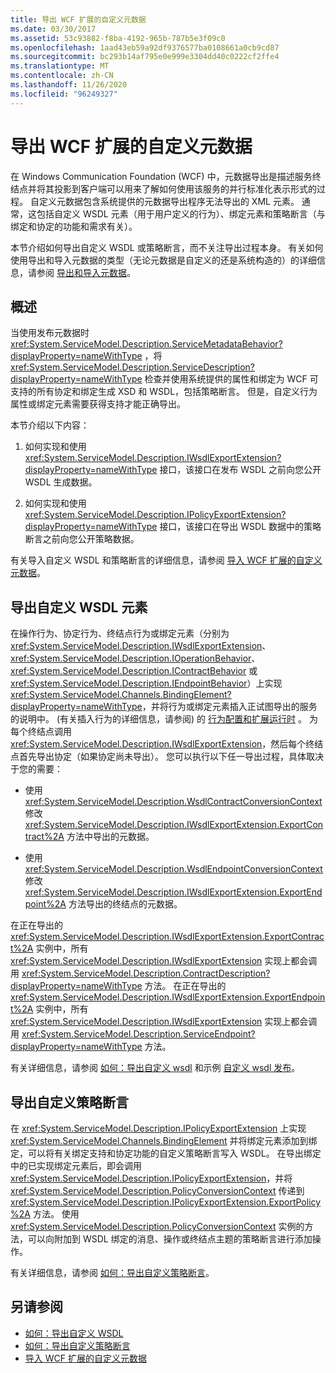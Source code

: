 ```yaml
---
title: 导出 WCF 扩展的自定义元数据
ms.date: 03/30/2017
ms.assetid: 53c93882-f8ba-4192-965b-787b5e3f09c0
ms.openlocfilehash: 1aad43eb59a92df9376577ba0108661a0cb9cd87
ms.sourcegitcommit: bc293b14af795e0e999e3304dd40c0222cf2ffe4
ms.translationtype: MT
ms.contentlocale: zh-CN
ms.lasthandoff: 11/26/2020
ms.locfileid: "96249327"
---
```

# <a name="exporting-custom-metadata-for-a-wcf-extension"></a>导出 WCF 扩展的自定义元数据

在 Windows Communication Foundation (WCF) 中，元数据导出是描述服务终结点并将其投影到客户端可以用来了解如何使用该服务的并行标准化表示形式的过程。 自定义元数据包含系统提供的元数据导出程序无法导出的 XML 元素。 通常，这包括自定义 WSDL 元素（用于用户定义的行为）、绑定元素和策略断言（与绑定和协定的功能和需求有关）。  
  
 本节介绍如何导出自定义 WSDL 或策略断言，而不关注导出过程本身。 有关如何使用导出和导入元数据的类型（无论元数据是自定义的还是系统构造的）的详细信息，请参阅 [导出和导入元数据](../feature-details/exporting-and-importing-metadata.md)。  
  
## <a name="overview"></a>概述  

 当使用发布元数据时 <xref:System.ServiceModel.Description.ServiceMetadataBehavior?displayProperty=nameWithType> ，将 <xref:System.ServiceModel.Description.ServiceDescription?displayProperty=nameWithType> 检查并使用系统提供的属性和绑定为 WCF 可支持的所有协定和绑定生成 XSD 和 WSDL，包括策略断言。 但是，自定义行为属性或绑定元素需要获得支持才能正确导出。  
  
 本节介绍以下内容：  
  
1. 如何实现和使用 <xref:System.ServiceModel.Description.IWsdlExportExtension?displayProperty=nameWithType> 接口，该接口在发布 WSDL 之前向您公开 WSDL 生成数据。  
  
2. 如何实现和使用 <xref:System.ServiceModel.Description.IPolicyExportExtension?displayProperty=nameWithType> 接口，该接口在导出 WSDL 数据中的策略断言之前向您公开策略数据。  
  
 有关导入自定义 WSDL 和策略断言的详细信息，请参阅 [导入 WCF 扩展的自定义元数据](importing-custom-metadata-for-a-wcf-extension.md)。  
  
## <a name="exporting-custom-wsdl-elements"></a>导出自定义 WSDL 元素  

 在操作行为、协定行为、终结点行为或绑定元素（分别为 <xref:System.ServiceModel.Description.IWsdlExportExtension>、<xref:System.ServiceModel.Description.IOperationBehavior>、<xref:System.ServiceModel.Description.IContractBehavior> 或 <xref:System.ServiceModel.Description.IEndpointBehavior>）上实现 <xref:System.ServiceModel.Channels.BindingElement?displayProperty=nameWithType>，并将行为或绑定元素插入正试图导出的服务的说明中。  (有关插入行为的详细信息，请参阅) 的 [行为配置和扩展运行时](configuring-and-extending-the-runtime-with-behaviors.md) 。 为每个终结点调用 <xref:System.ServiceModel.Description.IWsdlExportExtension>，然后每个终结点首先导出协定（如果协定尚未导出）。 您可以执行以下任一导出过程，具体取决于您的需要：  
  
- 使用 <xref:System.ServiceModel.Description.WsdlContractConversionContext> 修改 <xref:System.ServiceModel.Description.IWsdlExportExtension.ExportContract%2A> 方法中导出的元数据。  
  
- 使用 <xref:System.ServiceModel.Description.WsdlEndpointConversionContext> 修改 <xref:System.ServiceModel.Description.IWsdlExportExtension.ExportEndpoint%2A> 方法导出的终结点的元数据。  
  
 在正在导出的 <xref:System.ServiceModel.Description.IWsdlExportExtension.ExportContract%2A> 实例中，所有 <xref:System.ServiceModel.Description.IWsdlExportExtension> 实现上都会调用 <xref:System.ServiceModel.Description.ContractDescription?displayProperty=nameWithType> 方法。  在正在导出的 <xref:System.ServiceModel.Description.IWsdlExportExtension.ExportEndpoint%2A> 实例中，所有 <xref:System.ServiceModel.Description.IWsdlExportExtension> 实现上都会调用 <xref:System.ServiceModel.Description.ServiceEndpoint?displayProperty=nameWithType> 方法。  
  
 有关详细信息，请参阅 [如何：导出自定义 wsdl](how-to-export-custom-wsdl.md) 和示例 [自定义 wsdl 发布](../samples/custom-wsdl-publication.md)。  
  
## <a name="exporting-custom-policy-assertions"></a>导出自定义策略断言  

 在 <xref:System.ServiceModel.Description.IPolicyExportExtension> 上实现 <xref:System.ServiceModel.Channels.BindingElement> 并将绑定元素添加到绑定，可以将有关绑定支持和协定功能的自定义策略断言写入 WSDL。 在导出绑定中的已实现绑定元素后，即会调用 <xref:System.ServiceModel.Description.IPolicyExportExtension>，并将 <xref:System.ServiceModel.Description.PolicyConversionContext> 传递到 <xref:System.ServiceModel.Description.IPolicyExportExtension.ExportPolicy%2A> 方法。 使用 <xref:System.ServiceModel.Description.PolicyConversionContext> 实例的方法，可以向附加到 WSDL 绑定的消息、操作或终结点主题的策略断言进行添加操作。  
  
 有关详细信息，请参阅 [如何：导出自定义策略断言](how-to-export-custom-policy-assertions.md)。  
  
## <a name="see-also"></a>另请参阅

- [如何：导出自定义 WSDL](how-to-export-custom-wsdl.md)
- [如何：导出自定义策略断言](how-to-export-custom-policy-assertions.md)
- [导入 WCF 扩展的自定义元数据](importing-custom-metadata-for-a-wcf-extension.md)
